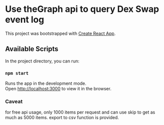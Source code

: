 # Use theGraph api to query Dex Swap event log

This project was bootstrapped with [Create React App](https://github.com/facebook/create-react-app).

## Available Scripts

In the project directory, you can run:

### `npm start`

Runs the app in the development mode.\
Open [http://localhost:3000](http://localhost:3000) to view it in the browser.

### Caveat

for free api usage, only 1000 items per request and can use skip to get as much as 5000 items.
export to csv function is provided.



